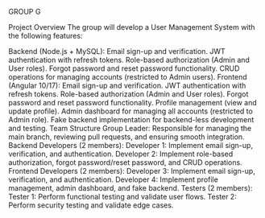 GROUP G

Project Overview
The group will develop a User Management System with the following features:

Backend (Node.js + MySQL):
Email sign-up and verification.
JWT authentication with refresh tokens.
Role-based authorization (Admin and User roles).
Forgot password and reset password functionality.
CRUD operations for managing accounts (restricted to Admin users).
Frontend (Angular 10/17):
Email sign-up and verification.
JWT authentication with refresh tokens.
Role-based authorization (Admin and User roles).
Forgot password and reset password functionality.
Profile management (view and update profile).
Admin dashboard for managing all accounts (restricted to Admin role).
Fake backend implementation for backend-less development and testing.
Team Structure
Group Leader: Responsible for managing the main branch, reviewing pull requests, and ensuring smooth integration.
Backend Developers (2 members):
Developer 1: Implement email sign-up, verification, and authentication.
Developer 2: Implement role-based authorization, forgot password/reset password, and CRUD operations.
Frontend Developers (2 members):
Developer 3: Implement email sign-up, verification, and authentication.
Developer 4: Implement profile management, admin dashboard, and fake backend.
Testers (2 members):
Tester 1: Perform functional testing and validate user flows.
Tester 2: Perform security testing and validate edge cases.
